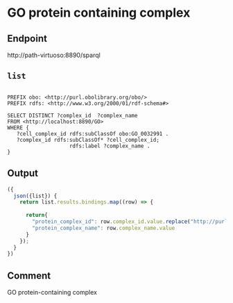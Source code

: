 # GO protein containing complex

## Endpoint
http://path-virtuoso:8890/sparql


## `list`

```sparql

PREFIX obo: <http://purl.obolibrary.org/obo/>
PREFIX rdfs: <http://www.w3.org/2000/01/rdf-schema#>

SELECT DISTINCT ?complex_id  ?complex_name
FROM <http://localhost:8890/GO> 
WHERE {
   ?cell_complex_id rdfs:subClassOf obo:GO_0032991 .
   ?complex_id rdfs:subClassOf* ?cell_complex_id;
                    rdfs:label ?complex_name .      
}

```

## Output

```javascript
({
  json({list}) {
    return list.results.bindings.map((row) => {
      
      return{
        "protein_complex_id": row.complex_id.value.replace("http://purl.obolibrary.org/obo/", ""),
        "protein_complex_name": row.complex_name.value
      }
    });
  }
})
```

## Comment
GO protein-containing complex